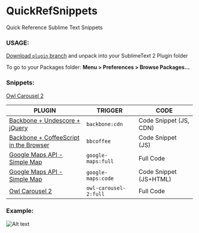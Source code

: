 # QuickRefSnippets
Quick Reference Sublime Text Snippets

### USAGE:

[Download `plugin` branch](https://github.com/PlethoraLabs/QuickRefSnippets/archive/plugin.zip) and unpack into your SublimeText 2 Plugin folder

To go to your Packages folder: **Menu > Preferences > Browse Packages...**

### Snippets:

[Owl Carousel 2](http://www.owlcarousel.owlgraphic.com/)

PLUGIN  | TRIGGER | CODE 
------------- | ------------- | ------------- 
[Backbone + Undescore + jQuery](http://backbonejs.org/) | `backbone:cdn` | Code Snippet (JS, CDN)
[Backbone + CoffeeScript in the Browser](http://coffeescript.org/) | `bbcoffee` | Code Snippet (JS)
[Google Maps API - Simple Map](https://developers.google.com/maps/documentation/javascript/examples/map-simple) | `google-maps:full` | Full Code
[Google Maps API - Simple Map](https://developers.google.com/maps/documentation/javascript/examples/map-simple) | `google-maps:code` | Code Snippet (JS+HTML)
[Owl Carousel 2](http://www.owlcarousel.owlgraphic.com/) | `owl-carousel-2:full` | Full Code

### Example:

![Alt text](/example.gi)
